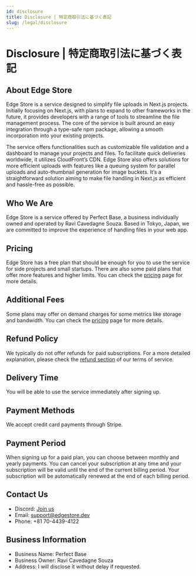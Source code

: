 ```yaml
---
id: disclosure
title: Disclosure | 特定商取引法に基づく表記
slug: /legal/disclosure
---
```


# Disclosure | 特定商取引法に基づく表記

## About Edge Store

Edge Store is a service designed to simplify file uploads in Next.js projects. Initially focusing on Next.js, with plans to expand to other frameworks in the future, it provides developers with a range of tools to streamline the file management process. The core of the service is built around an easy integration through a type-safe npm package, allowing a smooth incorporation into your existing projects.

The service offers functionalities such as customizable file validation and a dashboard to manage your projects and files. To facilitate quick deliveries worldwide, it utilizes CloudFront’s CDN. Edge Store also offers solutions for more efficient uploads with features like a queuing system for parallel uploads and auto-thumbnail generation for image buckets. It’s a straightforward solution aiming to make file handling in Next.js as efficient and hassle-free as possible.

## Who We Are

Edge Store is a service offered by Perfect Base, a business individually owned and operated by Ravi Cavedagne Souza. Based in Tokyo, Japan, we are committed to improve the experience of handling files in your web app.

## Pricing

Edge Store has a free plan that should be enough for you to use the service for side projects and small startups. There are also some paid plans that offer more features and higher limits. You can check the [pricing](/pricing) page for more details.

## Additional Fees

Some plans may offer on demand charges for some metrics like storage and bandwidth. You can check the [pricing](https://edgestore.dev/pricing) page for more details.

## Refund Policy

We typically do not offer refunds for paid subscriptions. For a more detailed explanation, please check the [refund section](https://edgestore.dev/legal/terms#refund-policy) of our terms of service.

## Delivery Time

You will be able to use the service immediately after signing up.

## Payment Methods

We accept credit card payments through Stripe.

## Payment Period

When signing up for a paid plan, you can choose between monthly and yearly payments. You can cancel your subscription at any time and your subscription will be valid until the end of the current billing period. Your subscription will be automatically renewed at the end of each billing period.

## Contact Us

- Discord: [Join us](https://discord.gg/HvrnhRTfgQ)
- Email: support@edgestore.dev
- Phone: +81 70-4439-4122

## Business Information

- Business Name: Perfect Base
- Business Owner: Ravi Cavedagne Souza
- Address: I will disclose it without delay if requested.
